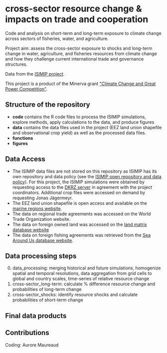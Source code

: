 # cross-sector resource change & impacts on trade and cooperation

Code and analysis on short-term and long-term exposure to climate change across sectors of fisheries, water, and agriculture.

Project aim: assess the cross-sector exposure to shocks and long-term change in water, agriculture, and fisheries resources from climate change and how they challenge current international trade and governance structures.

Data from the [ISIMIP project](https://www.isimip.org).

This project is a product of the Minerva grant ["Climate Change and Great Power Competition"](https://minerva.defense.gov/Research/Funded-Projects/Article/2957063/climate-change-and-great-power-competition/).

## Structure of the repository

-   **code** contains the R code files to process the ISIMIP simulations, explore methods, apply calculations to the data, and produce figures
-   **data** contains the data files used in the project (EEZ land union shapefile and observational crop yield) as well as the processed data files.
-   **functions**
-   **figures**

## Data Access

-   The ISIMIP data files are not stored on this repository as ISIMIP has its own repository and data policy (see the [ISIMIP open repository and data policy](https://www.isimip.org/gettingstarted/data-access/)). For this project, the ISIMIP simulations were obtained by requesting access to the [DKRZ server](https://www.isimip.org/dashboard/accessing-isimip-data-dkrz-server/) in agreement with the project coordinators. Additional crop files were accessed on demand by requesting Jonas Jägermeyr.
-   The EEZ land union shapefile is open access and available on the [marine regions website](https://www.marineregions.org/downloads.php).
-   The data on regional trade agreements was accessed on the World Trade Organization website.
-   The data on foreign owned land was accessed on the [land matrix database website](https://landmatrix.org)
-   The data on foreign fishing agreements was retrieved from the [Sea Around Us database website](https://www.seaaroundus.org/data/#/eez).

## Data processing steps

0.  data_processing: merging historical and future simulations, homogenize spatial and temporal resolutions, data aggregation from grid cells to global and country scales, time-series of relative resource change
1.  cross-sector_long-term: calculate % difference resource change and probabilities of long-term change
2.  cross-sector_shocks: identify resource shocks and calculate probabilities of short-term change

## Final data products

## Contributions

Coding: Aurore Maureaud
